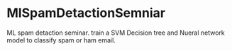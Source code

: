 # MlSpamDetactionSemniar
ML spam detaction seminar. train a SVM  Decision tree and Nueral network model to classify spam or ham email.
